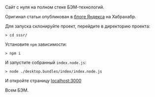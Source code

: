 Сайт с нуля на полном стеке БЭМ-технологий.

Оригинал статьи опубликован в <a href="//habrahabr.ru/company/yandex/blog/251473/">блоге Яндекса</a> на Хабрахабр.

Для запуска склонируйте проект, перейдите в директорию проекта:

```
> cd sssr/
```

Установите `npm` зависимости:

```
> npm i
```

И запустите собранный `index.node.js`:

```
> node ./desktop.bundles/index/index.node.js
```

И откройте страницу [localhost:3000](http://localhost:3000)

Всем БЭМ.
